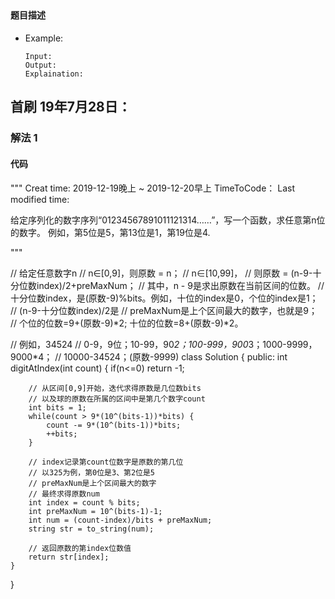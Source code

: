 ## 
#### 题目描述

- Example:
    ```
    Input: 
    Output: 
    Explaination:
    ```  

## 首刷 19年7月28日：
### 解法 1
#### 代码

"""
Creat time: 2019-12-19晚上 ~ 2019-12-20早上
TimeToCode：
Last modified time: 

给定序列化的数字序列“01234567891011121314……”，写一个函数，求任意第n位的数字。
例如，第5位是5，第13位是1，第19位是4.

"""

// 给定任意数字n
// n∈[0,9]，则原数 = n；
// n∈[10,99]，
// 则原数 = (n-9-十分位数index)/2+preMaxNum；
// 其中，n - 9是求出原数在当前区间的位数。
// 十分位数index，是(原数-9)%bits。例如，十位的index是0，个位的index是1；
// (n-9-十分位数index)/2是
// preMaxNum是上个区间最大的数字，也就是9；
// 个位的位数=9+(原数-9)*2; 十位的位数=8+(原数-9)*2。


// 例如，34524
// 0-9，9位；10-99，90*2；100-999，900*3；1000-9999，9000*4；
// 10000-34524；(原数-9999)
class Solution {
public:
    int digitAtIndex(int count) {
        if(n<=0) return -1;
        
        // 从区间[0,9]开始，迭代求得原数是几位数bits
        // 以及球的原数在所属的区间中是第几个数字count
        int bits = 1;
        while(count > 9*(10^(bits-1))*bits) {
            count -= 9*(10^(bits-1))*bits;
            ++bits;
        }

        // index记录第count位数字是原数的第几位
        // 以325为例，第0位是3、第2位是5
        // preMaxNum是上个区间最大的数字
        // 最终求得原数num
        int index = count % bits;
        int preMaxNum = 10^(bits-1)-1;
        int num = (count-index)/bits + preMaxNum;
        string str = to_string(num);

        // 返回原数的第index位数值
        return str[index];
    }
}